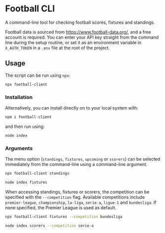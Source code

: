 # Football CLI

A command-line tool for checking football scores, fixtures and standings.

Football data is sourced from https://www.football-data.org/, and a free account is required. You can enter your API key straight from the command line during the setup routine, or set it as an environment variable in `X_AUTH_TOKEN` in a `.env` file at the root of the project.

## Usage

The script can be run using `npx`:

```bash
npx football-client
```


### Installation

Alternatively, you can install directly on to your local system with:

```bash
npm i football-client
```

and then run using:

```bash
node index
```

### Arguments

The menu option (`standings`, `fixtures`, `upcoming` or `scorers`) can be selected immediately from the command-line using a command-line argument.

```bash
npx football-client standings
```

```bash
node index fixtures
```

When accessing standings, fixtures or scorers, the competition can be specified with the `--competition` flag. Available competitions include `premier-league`, `championship`, `la-liga`, `serie-a`, `ligue-1` and `bundesliga`. If none specified, the Premier League is used as default.

```bash
npx football-client fixtures --competition bundesliga
```

```bash
node index scorers --competition serie-a
```